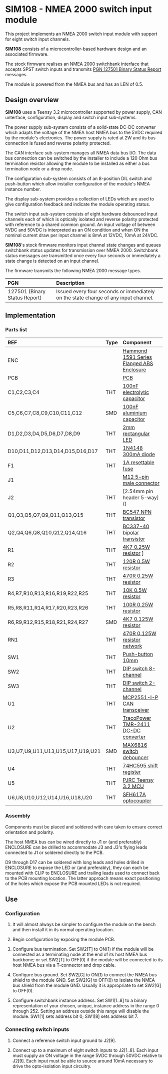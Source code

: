 # SIM108 - NMEA 2000 switch input module

This project implements an NMEA 2000 switch input module with
support for eight switch input channels.

__SIM108__ consists of a microcontroller-based hardware design
and an associated firmware.

The stock firmware realises an NMEA 2000 switchbank interface
that accepts SPST switch inputs and transmits
[PGN 127501 Binary Status Report]()
messages.

The module is powered from the NMEA bus and has an LEN of 0.5.

## Design overview

__SIM108__ uses a Teensy 3.2 microcontroller supported by power
supply, CAN unterface, configuration, display and switch input
sub-systems.

The power supply sub-system consists of a solid-state DC-DC
converter which adapts the voltage of the NMEA host NMEA bus to
the 5VDC required by the module's electronics.
The power supply is rated at 2W and its bus connection is fused
and reverse polarity protected.

The CAN interface sub-system manages all NMEA data bus I/O.
The data bus connection can be switched by the installer to
include a 120 Ohm bus termination resistor allowing the module
to be installed as either a bus termination node or a drop node.

The configuration sub-system consists of an 8-position DIL switch
and push-button which allow installer configuration of the module's
NMEA instance number.

The display sub-system provides a collection of LEDs which are used
to give configuration feedback and indicate the module operating
status.

The switch input sub-system consists of eight hardware debounced
input channels each of which is optically isolated and reverse
polarity protected with reference to a shared common ground.
An input voltage of between 5VDC and 50VDC is interpreted as
an ON condition and when ON the nominal current draw per input
channel is 8mA at 12VDC, 10mA at 24VDC.

__SIM108__'s stock firmware monitors input channel state changes
and queues switchbank status updates for transmission over NMEA 2000.
Switchbank status messages are transmitted once every four seconds or
immediately a state change is detected on an input channel.

The firmware transmits the following NMEA 2000 message types.

| PGN  | Description |
| :--- | :--- |
|127501 (Binary Status Report) | Issued every four seconds or immediately on the state change of any input channel. |

## Implementation

### Parts list
         
| REF                              | Type | Component               |
| :---                             | :--- | :---          |
| ENC                              |      | [Hammond 1591 Series Flanged ABS Enclosure](https://uk.rs-online.com/web/p/general-purpose-enclosures/7417477) |
| PCB                              |      | [PCB](./ROM104.brd.pdf) |
| C1,C2,C3,C4                      | THT  | [100nF electrolytic capacitor](https://uk.rs-online.com/web/p/aluminium-capacitors/8624146) |
| C5,C6,C7,C8,C9,C10,C11,C12       | SMD  | [100nF aluminium capacitor](https://uk.rs-online.com/web/p/aluminium-capacitors/8388005) |
| D1,D2,D3,D4,D5,D6,D7,D8,D9       | THT  | [2mm rectangular LED](https://uk.rs-online.com/web/p/leds/2292447) |
| D10,D11,D12,D13,D14,D15,D16,D17  | THT  | [1N4148 300mA diode](https://uk.rs-online.com/web/p/switching-diodes/7390290) |
| F1                               | THT  | [1A resettable fuse](https://uk.rs-online.com/web/p/resettable-fuses/6571772) |
| J1                               |      | [M12 5-pin male connector](https://uk.rs-online.com/web/p/industrial-circular-connectors/8771154) |
| J2                               | THT  | [2.54mm pin header 5-way] () |
| Q1,Q3,Q5,Q7,Q9,Q11,Q13,Q15       | THT  | [BC547 NPN transistor](https://uk.rs-online.com/web/p/bipolar-transistors/6711113) |
| Q2,Q4,Q6,Q8,Q10,Q12,Q14,Q16      | THT  | [BC337-40 bipolar transistor]() |
| R1                               | THT  | [4K7 0.25W resistor]() ]
| R2                               | THT  | [120R 0.5W resistor]() |
| R3                               | THT  | [470R 0.25W resistor]() |
| R4,R7,R10,R13,R16,R19,R22,R25    | THT  | [10K 0.5W resistor]() |
| R5,R8,R11,R14,R17,R20,R23,R26    | THT  | [100R 0.25W resistor]() |
| R6,R9,R12,R15,R18,R21,R24,R27    | SMD  | [4K7 0.125W resistor]() |
| RN1                              | THT  | [470R 0.125W resistor network](https://uk.rs-online.com/web/p/resistor-arrays/5224273) |
| SW1                              | THT  | [Push-button 10mm](https://uk.rs-online.com/web/p/keyboard-switches/0102327) |
| SW2                              | THT  | [DIP switch 8-channel](https://uk.rs-online.com/web/p/dip-sip-switches/7561347/) |
| SW3                              | THT  | [DIP switch 2-channel](https://uk.rs-online.com/web/p/dip-sip-switches/1774261) |
| U1                               | THT  | [MCP2551-I-P CAN transceiver](https://uk.rs-online.com/web/p/can-interface-ics/8767259) |
| U2                               | THT  | [TracoPower TMR-2411 DC-DC converter](https://uk.rs-online.com/web/p/dc-dc-converters/4338258) |
| U3,U7,U9,U11,U13,U15,U17,U19,U21 | SMD  | [MAX6816 switch debouncer](https://uk.rs-online.com/web/p/bounce-eliminator-ics/1899248) |
| U4                               | THT  | [74HC595 shift register](https://uk.rs-online.com/web/p/counter-ics/7091971) |
| U5                               | THT  | [PJRC Teensy 3.2 MCU](https://www.pjrc.com/store/teensy32.html) |
| U6,U8,U10,U12,U14,U16,U18,U20    | THT  | [SFH617A optocoupler](https://uk.rs-online.com/web/p/optocouplers/1807182) |

### Assembly

Components must be placed and soldered with care taken to ensure
correct orientation and polarity.

The host NMEA bus can be wired directly to J1 or (and preferably)
ENCLOSURE can be drilled to accommodate J3 and J3's flying leads
connected to J1 or soldered directly to the PCB.

D9 through D17 can be soldered with long leads and holes drilled in
ENCLOSURE to expose the LED or (and preferably), they can each be
mounted with CLIP to ENCLOSURE and trailing leads used to connect
back to the PCB mounting location.
The latter approach means exact positioning of the holes which
expose the PCB mounted LEDs is not required.

## Use

### Configuration

1. It will almost always be simpler to configure the module on the bench
   and then install it in its normal operating location.

2. Begin configuration by exposing the module PCB.

3. Configure bus termination.
   Set SW2[T] to ON(1) if the module will be connected as a terminating node
   at the end of its host NMEA bus backbone; or
   set SW2[T] to OFF(0) if the module will be connected to its host NMEA bus
   via a T-connector and drop cable.

4. Configure bus ground.
   Set SW2[G] to ON(1) to connect the NMEA bus shield to the module GND.
   Set SW2[G] to OFF(0) to isolate the NMEA bus shield from the module GND.
   Usually it is appropriate to set SW2[G] to OFF(0).

5. Configure switchbank instance address.
   Set SW1[1..8] to a binary representation of your chosen, unique, instance
   address in the range 0 through 252.
   Setting an address outside this range will disable the module.
   SW1[1] sets address bit 0; SW1[8] sets address bit 7.
   
### Connecting switch inputs

1. Connect a reference switch input ground to J2[9].

2. Connect up to a maximum of eight switch inputs to J2[1..8].
   Each input must supply an ON voltage in the range 5VDC through 50VDC
   relative to J2[9].
   Each input must be able to source around 10mA necessary to drive the
   opto-isolation input circuitry.
